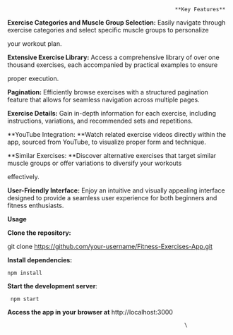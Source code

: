                                                          **Key Features**
                                                         


**Exercise Categories and Muscle Group Selection:** Easily navigate through exercise categories and select specific muscle groups to personalize

your workout plan.

**Extensive Exercise Library:** Access a comprehensive library of over one thousand exercises, each accompanied by practical examples to ensure

proper execution.

**Pagination:** Efficiently browse exercises with a structured pagination feature that allows for seamless navigation across multiple pages.


**Exercise Details:** Gain in-depth information for each exercise, including instructions, variations, and recommended sets and repetitions.


**YouTube Integration: **Watch related exercise videos directly within the app, sourced from YouTube, to visualize proper form and technique.

**Similar Exercises: **Discover alternative exercises that target similar muscle groups or offer variations to diversify your workouts

effectively.


**User-Friendly Interface:** Enjoy an intuitive and visually appealing interface designed to provide a seamless user experience for both beginners and fitness enthusiasts.

**Usage**

**Clone the repository:**

   git clone https://github.com/your-username/Fitness-Exercises-App.git

**Install dependencies:** 
    
    npm install

**Start the development server**: 
     
     npm start

**Access the app in your browser at** http://localhost:3000

                                                            
                                                            \
 
 
